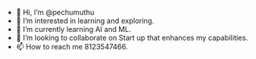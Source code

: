 - 👋 Hi, I’m @pechumuthu
- 👀 I’m interested in learning and exploring.
- 🌱 I’m currently learning AI and ML.
- 💞️ I’m looking to collaborate on Start up that enhances my capabilities.
- 📫 How to reach me 8123547466.

<!---
pechumuthu/pechumuthu is a ✨ special ✨ repository because its `README.md` (this file) appears on your GitHub profile.
You can click the Preview link to take a look at your changes.
--->
